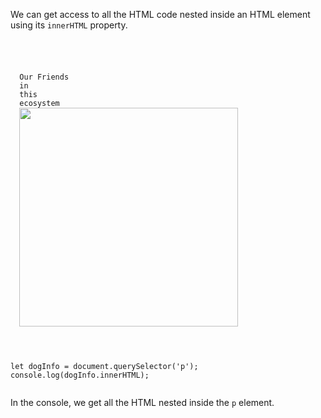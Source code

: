 We can get access to all the HTML code
nested inside an
HTML element using
its `innerHTML` property.

<codeblock language="javascript" type="lesson">
<code>
<panel language="html">
<p>
  Our Friends
  <span>in </span>
  <span>this </span>
  <span>ecosystem</span>
  <img src="shih-tzu-dog-01.jpg" width="350px">
</p>
</panel>
<panel language="javascript">
let dogInfo = document.querySelector('p');
console.log(dogInfo.innerHTML);
</panel>
</code>
</codeblock>

In the console,
we get all the
HTML nested inside
the `p` element.